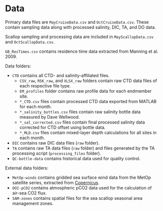 # Data

Primary data files are `MayCruiseData.csv` and `OctCruiseData.csv`. These contain sampling data along with processed salinity, DIC, TA, and DO data.

Scallop sampling and processing data are included in `MayScallopData.csv` and `OctScallopData.csv`.

`GB_ResTimes.csv` contains residence time data extracted from Manning et al. 2009.

Data folders:
* `CTD` contains all CTD- and salinity-affiliated files.
  * `CSV_raw`, `RSK_raw`, and `XLSX_raw` folders contain raw CTD data files of each respective file type.
  * `EM_profiles` folder contains raw profile data for each endmember site.
  * `*_CTD.csv` files contain processed CTD data exported from MATLAB for each month.
  * `*_salinity_bottles.csv` files contain raw salinity bottle data measured by Dave Wellwood.
  * `*_sal_corrected.csv` files contain final processed salinity data corrected for CTD offset using bottle data.
  * `*_MLD.csv` files contain mixed-layer depth calculations for all sites in each month.
* `DIC` contains raw DIC data files (`raw` folder).
* `TA` contains raw TA data files (`raw` folder) and files generated by the TA processing script (`processing_files` folder).
* `QC-bottle-data` contains historical data used for quality control.

External data folders:
* `MetOp-winds` contains gridded sea surface wind data from the MetOp satellite series, extracted from [Copernicus](https://data.marine.copernicus.eu/product/WIND_GLO_WIND_L3_NRT_OBSERVATIONS_012_002).
* `OOI-pCO2` contains atmospheric pCO2 data used for the calculation of air-sea CO2 flux.
* `SAM-zones` contains spatial files for the sea scallop seasonal area management zones.
